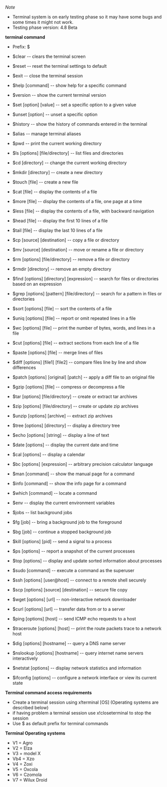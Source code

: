*Note*
- Terminal system is on early testing phase so it may have some bugs and some times it might not work.
- Testing phase version: 4.8 Beta

**terminal command**

- Prefix: $

- $clear -- clears the terminal screen 
- $reset -- reset the terminal settings to default 
- $exit -- close the terminal session 
- $help [command] -- show help for a specific command 
- $version -- show the current terminal version 
- $set [option] [value] -- set a specific option to a given value 
- $unset [option] -- unset a specific option 
- $history -- show the history of commands entered in the terminal 
- $alias -- manage terminal aliases 
- $pwd -- print the current working directory 
- $ls [options] [file/directory] -- list files and directories 
- $cd [directory] -- change the current working directory 
- $mkdir [directory] -- create a new directory 
- $touch [file] -- create a new file 
- $cat [file] -- display the contents of a file 
- $more [file] -- display the contents of a file, one page at a time 
- $less [file] -- display the contents of a file, with backward navigation 
- $head [file] -- display the first 10 lines of a file 
- $tail [file] -- display the last 10 lines of a file 
- $cp [source] [destination] -- copy a file or directory 
- $mv [source] [destination] -- move or rename a file or directory 
- $rm [options] [file/directory] -- remove a file or directory 
- $rmdir [directory] -- remove an empty directory 
- $find [options] [directory] [expression] -- search for files or directories based on an expression 
- $grep [options] [pattern] [file/directory] -- search for a pattern in files or directories 
- $sort [options] [file] -- sort the contents of a file 
- $uniq [options] [file] -- report or omit repeated lines in a file 
- $wc [options] [file] -- print the number of bytes, words, and lines in a file 
- $cut [options] [file] -- extract sections from each line of a file 
- $paste [options] [file] -- merge lines of files 
- $diff [options] [file1] [file2] -- compare files line by line and show differences 
- $patch [options] [original] [patch] -- apply a diff file to an original file 
- $gzip [options] [file] -- compress or decompress a file
- $tar [options] [file/directory] -- create or extract tar archives 
- $zip [options] [file/directory] -- create or update zip archives 
- $unzip [options] [archive] -- extract zip archives 
- $tree [options] [directory] -- display a directory tree 
- $echo [options] [string] -- display a line of text 
- $date [options] -- display the current date and time 
- $cal [options] -- display a calendar 
- $bc [options] [expression] -- arbitrary precision calculator language 
- $man [command] -- show the manual page for a command 
- $info [command] -- show the info page for a command 
- $which [command] -- locate a command 
- $env -- display the current environment variables 
- $jobs -- list background jobs 
- $fg [job] -- bring a background job to the foreground 
- $bg [job] -- continue a stopped background job 
- $kill [options] [pid] -- send a signal to a process 
- $ps [options] -- report a snapshot of the current processes 
- $top [options] -- display and update sorted information about processes 
- $sudo [command] -- execute a command as the superuser 
- $ssh [options] [user@host] -- connect to a remote shell securely 
- $scp [options] [source] [destination] -- secure file copy 
- $wget [options] [url] -- non-interactive network downloader 
- $curl [options] [url] -- transfer data from or to a server 
- $ping [options] [host] -- send ICMP echo requests to a host 
- $traceroute [options] [host] -- print the route packets trace to a network host 
- $dig [options] [hostname] -- query a DNS name server 
- $nslookup [options] [hostname] -- query internet name servers interactively 
- $netstat [options] -- display network statistics and information 
- $ifconfig [options] -- configure a network interface or view its current state

**Terminal command access requirements**
- Create a terminal session using x!terminal [OS] (Operating systems are described below)
- if having problem a terminal session use x!closeterminal to stop the session
- Use $ as default prefix for terminal commands

**Terminal Operating systems**
- V1 = Agro
- V2 = Elza
- V3 = model X
- Vb4 = Xzo
- V4 = Zoxi
- V5 = Oxcola
- V6 = Czomola
- V7 = Wilux Droid
